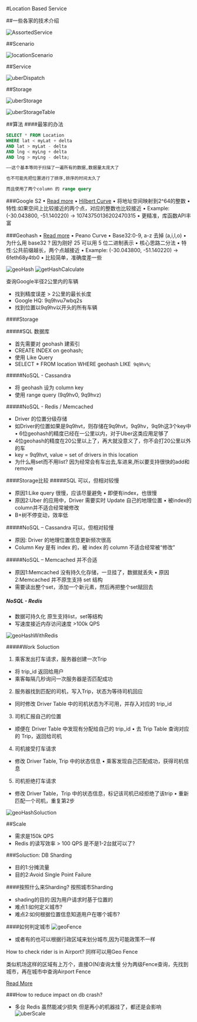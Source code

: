 #Location Based Service

##一些各家的技术介绍

![AssortedService](../image/AssortedService.png)

##Scenario

![locationScenario](../image/locationScenario.png)


##Service

![uberDispatch](../image/uberDispatch.png)

##Storage

![uberStorage](../image/uberStorage.png)

![uberStorageTable](../image/uberStorageTable.png)

##算法
####最笨的办法

```sql
SELECT * FROM Location
WHERE lat < myLat + delta
AND lat > myLat - delta
AND lng < myLng + delta
AND lng > myLng - delta;

——这个基本等同于扫描了一遍所有的数据,数据量太庞大了

也不可能先把位置进行了排序,排序的时间太久了

而且使用了两个column 的 range query
```

###Google S2
• [Read more](http://bit.ly/1WgMpSJ)
• [Hilbert Curve](http://bit.ly/1V16HRa)
• 将地址空间映射到2^64的整数
• 特性:如果空间上比较接近的两个点，对应的整数也比较接近
• Example: (-30.043800, -51.140220) → 10743750136202470315
• 更精准，库函数API丰富

###Geohash
• [Read more](http://bit.ly/1S0Qzeo)
• Peano Curve
• Base32:0-9, a-z 去掉 (a,i,l,o)
• 为什么用 base32 ? 因为刚好 25 可以用 5 位二进制表示 • 核心思路二分法
• 特性:公共前缀越长，两个点越接近
• Example: (-30.043800, -51.140220) → 6feth68y4tb0
• 比较简单，准确度差一些

![geoHash](../image/geoHash.png)
![getHashCalculate](../image/getHashCalculate.png)

查询Google半径2公里内的车辆
- 找到精度误差 > 2公里的最长长度
- Google HQ: 9q9hvu7wbq2s
- 找到位置以9q9hv以开头的所有车辆

####Storage

#####SQL 数据库
- 首先需要对 geohash 建索引
- CREATE INDEX on geohash;
- 使用 Like Query
- SELECT * FROM location WHERE geohash LIKE` 9q9hv%`;

#####NoSQL - Cassandra
- 将 geohash 设为 column key
- 使用 range query (9q9hv0, 9q9hvz)

#####NoSQL - Redis / Memcached
- Driver 的位置分级存储
- 如Driver的位置如果是9q9hvt，则存储在9q9hvt，9q9hv，9q9h这3个key中 • 6位geohash的精度已经在一公里以内，对于Uber这类应用足够了
- 4位geohash的精度在20公里以上了，再大就没意义了，你不会打20公里以外的车
- key = 9q9hvt, value = set of drivers in this location
- 为什么用set而不用list? 因为经常会有车出去,车进来,所以要支持很快的add和remove 

####Storage比较
#####SQL 可以，但相对较慢
- 原因1:Like query 很慢，应该尽量避免 • 即便有index，也很慢
- 原因2:Uber 的应用中，Driver 需要实时 Update 自己的地理位置 • 被index的column并不适合经常被修改
- B+树不停变动，效率低

#####NoSQL – Cassandra 可以，但相对较慢
- 原因: Driver 的地理位置信息更新频次很高
- Column Key 是有 index 的，被 index 的 column 不适合经常被“修改”

#####NoSQL – Memcached 并不合适
- 原因1:Memcached 没有持久化存储，一旦挂了，数据就丢失 • 原因2:Memcached 并不原生支持 set 结构
- 需要读出整个set，添加一个新元素，然后再把整个set赋回去

##### NoSQL - Redis
- 数据可持久化 原生支持list，set等结构
- 写速度接近内存访问速度 >100k QPS

![geoHashWithRedis](../image/geoHashWithRedis.png)

#####Work Soluction

1. 乘客发出打车请求，服务器创建一次Trip
- 将 trip_id 返回给用户
- 乘客每隔几秒询问一次服务器是否匹配成功

2. 服务器找到匹配的司机，写入Trip，状态为等待司机回应
- 同时修改 Driver Table 中的司机状态为不可用，并存入对应的 trip_id

3. 司机汇报自己的位置
- 顺便在 Driver Table 中发现有分配给自己的 trip_id • 去 Trip Table 查询对应的 Trip，返回给司机

4. 司机接受打车请求
- 修改 Driver Table, Trip 中的状态信息 • 乘客发现自己匹配成功，获得司机信息

5. 司机拒绝打车请求
- 修改 Driver Table，Trip 中的状态信息，标记该司机已经拒绝了该trip • 重新匹配一个司机，重复第2步

![geoHashSoluction](../image/geoHashSoluction.png)


##Scale
- 需求是150k QPS
- Redis 的读写效率 > 100 QPS 是不是1-2台就可以了?

###Soluction: DB Sharding
- 目的1:分摊流量
- 目的2:Avoid Single Point Failure

####按照什么来Sharding? 按照城市Sharding
- shading的目的:因为用户请求时基于位置的
- 难点1:如何定义城市?
- 难点2:如何根据位置信息知道用户在哪个城市?

####如何判定城市
![geoFence](../image/geoFence.png)

- 或者有的也可以根据行政区域来划分城市,因为可能政策不一样

How to check rider is in Airport? 同样可以用Geo Fence

类似机场这样的区域有上万个，直接O(N)查询太慢 分为两级Fence查询，先找到城市，再在城市中查询Airport Fence

[Read More](http://ubr.to/20qK4F4)


###How to reduce impact on db crash?
- 多台 Redis 虽然能减少损失 但是再小的机器挂了，都还是会影响
![uberScale](../image/uberScale.png)
